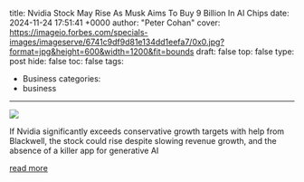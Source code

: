 title: Nvidia Stock May Rise As Musk Aims To Buy 9 Billion In AI Chips
date: 2024-11-24 17:51:41 +0000
author: "Peter Cohan"
cover: https://imageio.forbes.com/specials-images/imageserve/6741c9df9d81e134dd1eefa7/0x0.jpg?format=jpg&height=600&width=1200&fit=bounds
draft: false
top: false
type: post
hide: false
toc: false
tags:
  - Business
categories:
  - business
---

![](https://imageio.forbes.com/specials-images/imageserve/6741c9df9d81e134dd1eefa7/0x0.jpg?format=jpg&height=600&width=1200&fit=bounds)

If Nvidia significantly exceeds conservative growth targets with help from Blackwell, the stock could rise despite slowing revenue growth, and the absence of a killer app for generative AI

[read more](https://www.forbes.com/sites/petercohan/2024/11/24/nvidia-stock-may-rise-as-musk-aims-to-buy-9-billion-in-ai-chips/)
